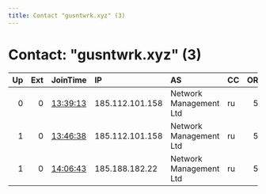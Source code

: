 ```yaml
---
title: Contact "gusntwrk.xyz" (3)
---
```


# Contact: "gusntwrk.xyz" (3)

|   Up |   Ext | JoinTime                                                                                              | IP              | AS                     | CC   |   ORp |   Dirp | OS    | Version   | Nickname   |   eFamMembers |
|-----:|------:|:------------------------------------------------------------------------------------------------------|:----------------|:-----------------------|:-----|------:|-------:|:------|:----------|:-----------|--------------:|
|    0 |     0 | [13:39:13](https://nusenu.github.io/OrNetStats/w/relay/3FA7FE5B41AA8B91A30072DDDD608D646290C3BF.html) | 185.112.101.158 | Network Management Ltd | ru   |    53 |      0 | Linux | 0.4.6.9   | gusntwrk   |             1 |
|    1 |     0 | [13:46:38](https://nusenu.github.io/OrNetStats/w/relay/D95E7D3EFBA46F3B354BACB05CA846CF1AF8EC9D.html) | 185.112.101.158 | Network Management Ltd | ru   |    53 |      0 | Linux | 0.4.6.9   | gusntwrk   |             1 |
|    1 |     0 | [14:06:43](https://nusenu.github.io/OrNetStats/w/relay/5AA4D73A15C66F77B6B116947408485C92E52F9F.html) | 185.188.182.22  | Network Management Ltd | ru   |    53 |    443 | Linux | 0.4.5.10  | gusntwrk   |             1 |
